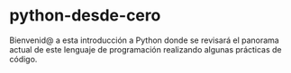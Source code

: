 # python-desde-cero
Bienvenid@ a esta introducción a Python donde se revisará el panorama actual de este lenguaje de programación realizando algunas prácticas de código.
